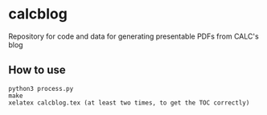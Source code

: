 # calcblog
Repository for code and data for generating presentable PDFs from CALC's blog

## How to use

```
python3 process.py
make
xelatex calcblog.tex (at least two times, to get the TOC correctly)
```
